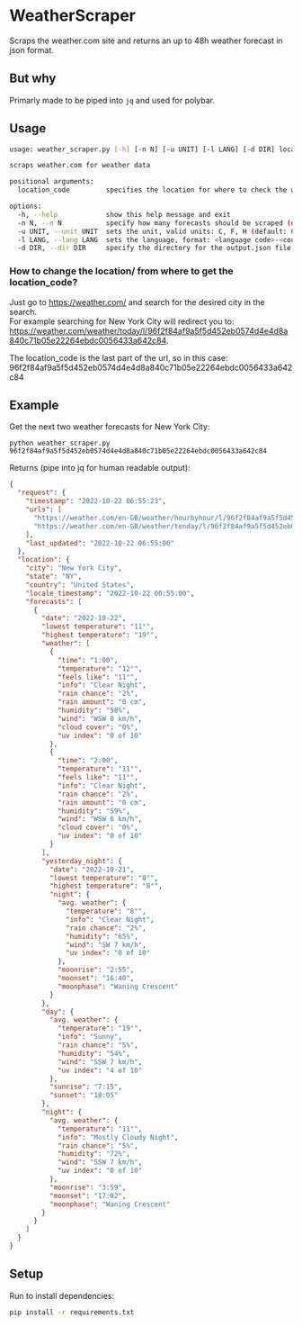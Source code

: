# WeatherScraper
Scraps the weather.com site and returns an up to 48h weather forecast in json format.

## But why
Primarly made to be piped into `jq` and used for polybar.

## Usage
```bash
usage: weather_scraper.py [-h] [-n N] [-u UNIT] [-l LANG] [-d DIR] location_code

scraps weather.com for weather data

positional arguments:
  location_code         specifies the location for where to check the weather

options:
  -h, --help            show this help message and exit
  -n N, --n N           specify how many forecasts should be scraped (default: 2)
  -u UNIT, --unit UNIT  sets the unit, valid units: C, F, H (default: C)
  -l LANG, --lang LANG  sets the language, format: <language code>-<country code> (default: en-GB)
  -d DIR, --dir DIR     specify the directory for the output.json file (default: None)
```


### How to change the location/ from where to get the location_code?
Just go to https://weather.com/ and search for the desired city in the search.  
For example searching for New York City will redirect you to:  
https://weather.com/weather/today/l/96f2f84af9a5f5d452eb0574d4e4d8a840c71b05e22264ebdc0056433a642c84.

The location_code is the last part of the url, so in this case:  
96f2f84af9a5f5d452eb0574d4e4d8a840c71b05e22264ebdc0056433a642c84


## Example
Get the next two weather forecasts for New York City:
```shell
python weather_scraper.py 96f2f84af9a5f5d452eb0574d4e4d8a840c71b05e22264ebdc0056433a642c84
```

Returns (pipe into jq for human readable output):
```json
{
  "request": {
    "timestamp": "2022-10-22 06:55:23",
    "urls": [
      "https://weather.com/en-GB/weather/hourbyhour/l/96f2f84af9a5f5d452eb0574d4e4d8a840c71b05e22264ebdc0056433a642c84?unit=m",
      "https://weather.com/en-GB/weather/tenday/l/96f2f84af9a5f5d452eb0574d4e4d8a840c71b05e22264ebdc0056433a642c84?unit=m"
    ],
    "last_updated": "2022-10-22 06:55:00"
  },
  "location": {
    "city": "New York City",
    "state": "NY",
    "country": "United States",
    "locale_timestamp": "2022-10-22 00:55:00",
    "forecasts": [
      {
        "date": "2022-10-22",
        "lowest temperature": "11°",
        "highest temperature": "19°",
        "weather": [
          {
            "time": "1:00",
            "temperature": "12°",
            "feels like": "11°",
            "info": "Clear Night",
            "rain chance": "2%",
            "rain amount": "0 cm",
            "humidity": "58%",
            "wind": "WSW 8 km/h",
            "cloud cover": "0%",
            "uv index": "0 of 10"
          },
          {
            "time": "2:00",
            "temperature": "11°",
            "feels like": "11°",
            "info": "Clear Night",
            "rain chance": "2%",
            "rain amount": "0 cm",
            "humidity": "59%",
            "wind": "WSW 6 km/h",
            "cloud cover": "0%",
            "uv index": "0 of 10"
          }
        ],
        "yesterday_night": {
          "date": "2022-10-21",
          "lowest temperature": "8°",
          "highest temperature": "8°",
          "night": {
            "avg. weather": {
              "temperature": "8°",
              "info": "Clear Night",
              "rain chance": "2%",
              "humidity": "65%",
              "wind": "SW 7 km/h",
              "uv index": "0 of 10"
            },
            "moonrise": "2:55",
            "moonset": "16:40",
            "moonphase": "Waning Crescent"
          }
        },
        "day": {
          "avg. weather": {
            "temperature": "19°",
            "info": "Sunny",
            "rain chance": "5%",
            "humidity": "54%",
            "wind": "SSW 7 km/h",
            "uv index": "4 of 10"
          },
          "sunrise": "7:15",
          "sunset": "18:05"
        },
        "night": {
          "avg. weather": {
            "temperature": "11°",
            "info": "Mostly Cloudy Night",
            "rain chance": "5%",
            "humidity": "72%",
            "wind": "SSW 7 km/h",
            "uv index": "0 of 10"
          },
          "moonrise": "3:59",
          "moonset": "17:02",
          "moonphase": "Waning Crescent"
        }
      }
    ]
  }
}
```


## Setup
Run to install dependencies: 
```bash
pip install -r requirements.txt
```

